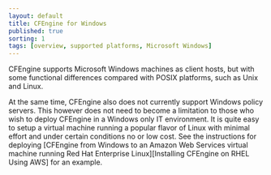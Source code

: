 ```yaml
---
layout: default
title: CFEngine for Windows
published: true
sorting: 1
tags: [overview, supported platforms, Microsoft Windows]
---
```


CFEngine supports Microsoft Windows machines as client hosts, but with some functional differences compared with POSIX platforms, such as Unix and Linux.

At the same time, CFEngine also does not currently support Windows policy servers. This however does not need to become a limitation to those who wish to deploy CFEngine in a Windows only IT environment. It is quite easy to setup a virtual machine running a popular flavor of Linux with minimal effort and under certain conditions no or low cost. See the instructions for deploying [CFEngine from Windows to an Amazon Web Services virtual machine running Red Hat Enterprise Linux][Installing CFEngine on RHEL Using AWS] for an example.